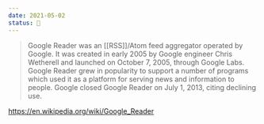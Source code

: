 ```yaml
---
date: 2021-05-02
status: 🌱
---
```


> Google Reader was an [[RSS]]/Atom feed aggregator operated by Google. It was created in early 2005 by Google engineer Chris Wetherell and launched on October 7, 2005, through Google Labs. Google Reader grew in popularity to support a number of programs which used it as a platform for serving news and information to people. Google closed Google Reader on July 1, 2013, citing declining use.

<https://en.wikipedia.org/wiki/Google_Reader>
